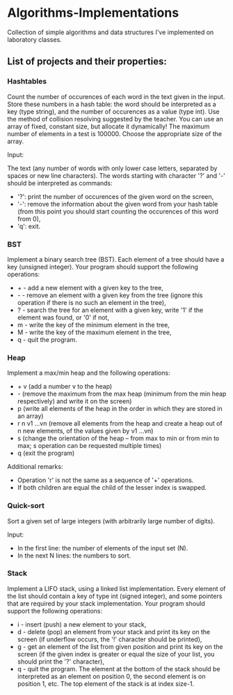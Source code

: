 # Algorithms-Implementations
Collection of simple algorithms and data structures I've implemented on laboratory classes.
## List of projects and their properties:
### Hashtables
Count the number of occurences of each word in the text given in the input. Store these numbers in a hash table: the word should be interpreted as a key (type string), and the number of occurences as a value (type int). Use the method of collision resolving suggested by the teacher.
You can use an array of fixed, constant size, but allocate it dynamically! The maximum number of elements in a test is 100000. Choose the appropriate size of the array.

Input:

The text (any number of words with only lower case letters, separated by spaces or new line characters). The words starting with character '?' and '-' should be interpreted as commands:
- '?': print the number of occurences of the given word on the screen,
- '-': remove the information about the given word from your hash table (from this point you should start counting the occurences of this word from 0),
- 'q': exit.
### BST
Implement a binary search tree (BST). Each element of a tree should have a key (unsigned integer).
Your program should support the following operations:
- \+ - add a new element with a given key to the tree,
- \- - remove an element with a given key from the tree (ignore this operation if there is no such an element in the tree),
- ? - search the tree for an element with a given key, write '1' if the element was found, or '0' if not,
- m - write the key of the minimum element in the tree,
- M - write the key of the maximum element in the tree,
- q - quit the program.
### Heap
Implement a max/min heap and the following operations:
- \+ v (add a number v to the heap)
- \- (remove the maximum from the max heap (minimum from the min heap respectively) and write it on the screen)
- p (write all elements of the heap in the order in which they are stored in an array)
- r n v1 ...vn (remove all elements from the heap and create a heap out of n new elements, of the values given by v1 ...vn)
- s (change the orientation of the heap – from max to min or from min to max; s operation can be requested multiple times)
- q (exit the program)

Additional remarks:
- Operation 'r' is not the same as a sequence of '+' operations.
- If both children are equal the child of the lesser index is swapped.
### Quick-sort
Sort a given set of large integers (with arbitrarily large number of digits).

Input:
- In the first line: the number of elements of the input set (N).
- In the next N lines: the numbers to sort.
### Stack
Implement a LIFO stack, using a linked list implementation. Every element of the list should contain a key of type int (signed integer), and some pointers that are required by your stack implementation.
Your program should support the following operations:
- i - insert (push) a new element to your stack,
- d - delete (pop) an element from your stack and print its key on the screen (if underflow occurs, the '!' character should be printed),
- g - get an element of the list from given position and print its key on the screen (if the given index is greater or equal the size of your list, you should print the '?' character),
- q - quit the program.
The element at the bottom of the stack should be interpreted as an element on position 0, the second element is on position 1, etc. The top element of the stack is at index size-1.
